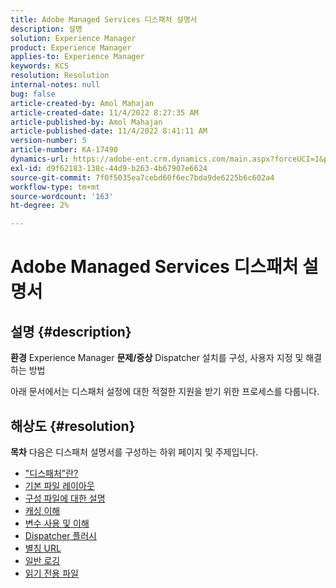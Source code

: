 ```yaml
---
title: Adobe Managed Services 디스패처 설명서
description: 설명
solution: Experience Manager
product: Experience Manager
applies-to: Experience Manager
keywords: KCS
resolution: Resolution
internal-notes: null
bug: false
article-created-by: Amol Mahajan
article-created-date: 11/4/2022 8:27:35 AM
article-published-by: Amol Mahajan
article-published-date: 11/4/2022 8:41:11 AM
version-number: 5
article-number: KA-17490
dynamics-url: https://adobe-ent.crm.dynamics.com/main.aspx?forceUCI=1&pagetype=entityrecord&etn=knowledgearticle&id=aa983485-1a5c-ed11-9561-6045bd006704
exl-id: d9f62183-138c-44d9-b263-4b67907e6624
source-git-commit: 7f0f5035ea7cebd60f6ec7bda9de6225b6c602a4
workflow-type: tm+mt
source-wordcount: '163'
ht-degree: 2%

---
```


# Adobe Managed Services 디스패처 설명서

## 설명 {#description}

<b>환경</b>
Experience Manager
<b>문제/증상</b>
Dispatcher 설치를 구성, 사용자 지정 및 해결하는 방법

아래 문서에서는 디스패처 설정에 대한 적절한 지원을 받기 위한 프로세스를 다룹니다.


## 해상도 {#resolution}

<b>목차</b>
다음은 디스패처 설명서를 구성하는 하위 페이지 및 주제입니다.

- [&quot;디스패처&quot;란?](https://experienceleague.adobe.com/docs/experience-cloud-kcs/kbarticles/KA-17911.html%3Flang%3Den)
- [기본 파일 레이아웃](https://experienceleague.adobe.com/docs/experience-cloud-kcs/kbarticles/KA-17502.html%3Flang%3Den)
- [구성 파일에 대한 설명](https://experienceleague.adobe.com/docs/experience-cloud-kcs/kbarticles/KA-17477.html%3Flang%3Den)
- [캐싱 이해](https://experienceleague.adobe.com/docs/experience-cloud-kcs/kbarticles/KA-17912.html%3Flang%3Den)
- [변수 사용 및 이해](https://experienceleague.adobe.com/docs/experience-cloud-kcs/kbarticles/KA-17487.html%3Flang%3Den)
- [Dispatcher 플러시](https://experienceleague.adobe.com/docs/experience-cloud-kcs/kbarticles/KA-17493.html%3Flang%3Den)
- [별칭 URL](https://experienceleague.adobe.com/docs/experience-cloud-kcs/kbarticles/KA-17463.html%3Flang%3Den)
- [일반 로깅](https://experienceleague.adobe.com/docs/experience-cloud-kcs/kbarticles/KA-17914.html%3Flang%3Den)
- [읽기 전용 파일](https://experienceleague.adobe.com/docs/experience-cloud-kcs/kbarticles/KA-17483.html%3Flang%3Den)
